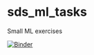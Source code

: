 # sds_ml_tasks
Small ML exercises

[![Binder](https://mybinder.org/badge_logo.svg)](https://mybinder.org/v2/gh/rstokes92/sds_ml_tasks/master)

